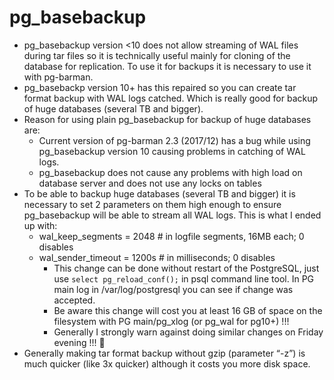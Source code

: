 # pg_basebackup

* pg_basebackup version <10 does not allow streaming of WAL files during tar files so it is technically useful mainly for cloning of the database for replication. To use it for backups it is necessary to use it with pg-barman.
* pg_basebackp version 10+ has this repaired so you can create tar format backup with WAL logs catched. Which is really good for backup of huge databases (several TB and bigger).
* Reason for using plain pg_basebackup for backup of huge databases are:
  * Current version of pg-barman 2.3 (2017/12) has a bug while using pg_basebackup version 10 causing problems in catching of WAL logs.
  * pg_basebackup does not cause any problems with high load on database server and does not use any locks on tables
* To be able to backup huge databases (several TB and bigger) it is necessary to set 2 parameters on them high enough to ensure pg_basebackup will be able to stream all WAL logs. This is what I ended up with:
  * wal_keep_segments = 2048 # in logfile segments, 16MB each; 0 disables
  * wal_sender_timeout = 1200s # in milliseconds; 0 disables
    * This change can be done without restart of the PostgreSQL, just use `select pg_reload_conf();` in psql command line tool. In PG main log in /var/log/postgresql you can see if change was accepted.
    * Be aware this change will cost you at least 16 GB of space on the filesystem with PG main/pg_xlog (or pg_wal for pg10+) !!!
    * Generally I strongly warn against doing similar changes on Friday evening !!!  🙂
* Generally making tar format backup without gzip (parameter “-z”) is much quicker (like 3x quicker) although it costs you more disk space.
